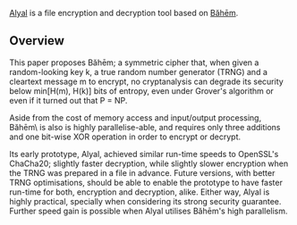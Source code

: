 [Alyal](https://codeberg.org/rajululkahf/alyal) is a file encryption and
decryption tool based on [Băhēm](https://codeberg.org/rajululkahf/baheem).

## Overview

This paper proposes Băhēm;  a symmetric cipher that, when given a
random-looking key k, a true random number generator (TRNG) and a cleartext
message m to encrypt, no cryptanalysis can degrade its security below
min[H(m), H(k)] bits of entropy, even under Grover's algorithm or even if
it turned out that P = NP.

Aside from the cost of memory access and input/output processing, Băhēm\ is
also is highly parallelise-able, and requires only three additions and one
bit-wise XOR operation in order to encrypt or decrypt.

Its early prototype, Alyal, achieved similar run-time speeds to OpenSSL's
ChaCha20; slightly faster decryption, while slightly slower encryption when
the TRNG was prepared in a file in advance.  Future versions, with better
TRNG optimisations, should be able to enable the prototype to have faster
run-time for both, encryption and decryption, alike.  Either way, Alyal is
highly practical, specially when considering its strong security guarantee.
Further speed gain is possible when Alyal utilises Băhēm's high
parallelism.
